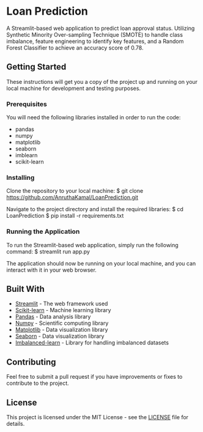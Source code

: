 # Loan Prediction

A Streamlit-based web application to predict loan approval status. Utilizing Synthetic Minority Over-sampling Technique (SMOTE) to handle class imbalance, feature engineering to identify key features, and a Random Forest Classifier to achieve an accuracy score of 0.78.

## Getting Started

These instructions will get you a copy of the project up and running on your local machine for development and testing purposes.

### Prerequisites

You will need the following libraries installed in order to run the code:
- pandas
- numpy
- matplotlib
- seaborn
- imblearn
- scikit-learn

### Installing

Clone the repository to your local machine:
$ git clone https://github.com/AnruthaKamal/LoanPrediction.git

Navigate to the project directory and install the required libraries:
$ cd LoanPrediction
$ pip install -r requirements.txt

### Running the Application

To run the Streamlit-based web application, simply run the following command:
$ streamlit run app.py


The application should now be running on your local machine, and you can interact with it in your web browser.

## Built With

- [Streamlit](https://streamlit.io/) - The web framework used
- [Scikit-learn](https://scikit-learn.org/stable/) - Machine learning library
- [Pandas](https://pandas.pydata.org/) - Data analysis library
- [Numpy](https://numpy.org/) - Scientific computing library
- [Matplotlib](https://matplotlib.org/) - Data visualization library
- [Seaborn](https://seaborn.pydata.org/) - Data visualization library
- [Imbalanced-learn](https://imbalanced-learn.org/stable/index.html) - Library for handling imbalanced datasets

## Contributing

Feel free to submit a pull request if you have improvements or fixes to contribute to the project.

## License

This project is licensed under the MIT License - see the [LICENSE](LICENSE) file for details.
